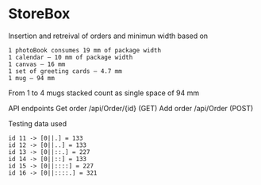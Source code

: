 # StoreBox
Insertion and retreival of orders and minimun width based on 

    1 photoBook consumes 19 mm of package width
    1 calendar — 10 mm of package width
    1 canvas — 16 mm
    1 set of greeting cards — 4.7 mm
    1 mug — 94 mm
	
From 1 to 4 mugs stacked count as single space of 94 mm

API endpoints
	Get order /api/Order/{id} (GET)
	Add order /api/Order (POST)

Testing data used

	id 11 -> [0||.] = 133
	id 12 -> [0||..] = 133
	id 13 -> [0||::.] = 227
	id 14 -> [0||::] = 133
	id 15 -> [0||::::] = 227
	id 16 -> [0||::::.] = 321